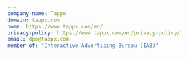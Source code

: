 ```yaml
---
company-name: Tappx
domain: tappx.com
home: https://www.tappx.com/en/
privacy-policy: https://www.tappx.com/en/privacy-policy/
email: dpo@tappx.com
member-of: "Interactive Advertising Bureau (IAB)"
---
```




